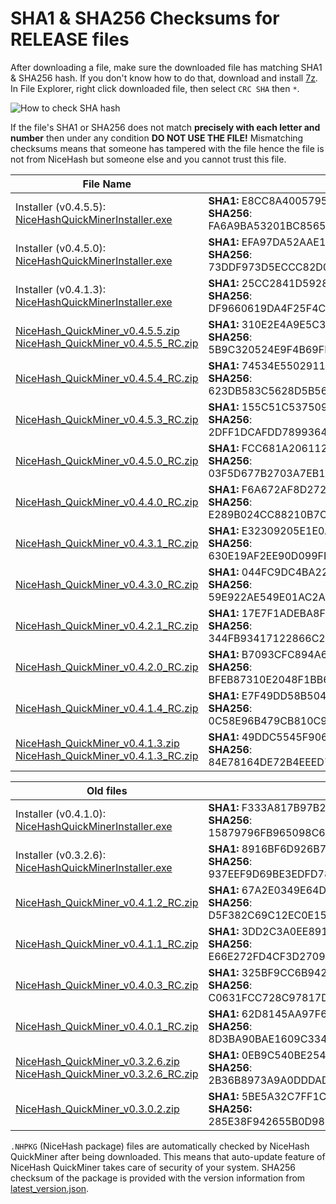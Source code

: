 # SHA1 & SHA256 Checksums for RELEASE files

After downloading a file, make sure the downloaded file has matching SHA1 & SHA256 hash. If you don't know how to do that, 
download and install [7z](https://www.7-zip.org/download.html). In File Explorer, right click downloaded file, then select `CRC SHA` then `*`.

![How to check SHA hash](https://github.com/nicehash/NiceHashQuickMiner/blob/main/checksums/howtohash.png?raw=true)

If the file's SHA1 or SHA256 does not match **precisely with each letter and number** then under any condition **DO NOT USE THE FILE!** Mismatching checksums means that someone has tampered with the file hence the file is not from NiceHash but someone else and you cannot trust this file.

File Name | Checksum
----------|--------------
Installer (v0.4.5.5):<br>[NiceHashQuickMinerInstaller.exe](https://github.com/nicehash/NiceHashQuickMiner/releases/download/v0.4.5.5_RC/NiceHashQuickMinerInstaller.exe) | **SHA1:** E8CC8A4005795ACB96FA013D86AC68D2B62E4742<br> **SHA256**: FA6A9BA53201BC8565FA7DBCED9D6EB101BDBD90C0613C700DD87953038862B0
Installer (v0.4.5.0):<br>[NiceHashQuickMinerInstaller.exe](https://github.com/nicehash/NiceHashQuickMiner/releases/download/v0.4.5.0_RC/NiceHashQuickMinerInstaller.exe) | **SHA1:** EFA97DA52AAE1234BE22C9D5FB7A904265D096F9<br> **SHA256**: 73DDF973D5ECCC82D0E7DC596D88E2E6C2BF05B353A475FA4B30A09F76FA735C
Installer (v0.4.1.3):<br>[NiceHashQuickMinerInstaller.exe](https://github.com/nicehash/NiceHashQuickMiner/releases/download/v0.4.1.3/NiceHashQuickMinerInstaller.exe) | **SHA1:** 25CC2841D59285516BD1D8DB327478492ABA5775<br> **SHA256**: DF9660619DA4F25F4CC5426E6C266EA2EE72BD35418FE802AD1667478B6487AB
[NiceHash_QuickMiner_v0.4.5.5.zip](https://github.com/nicehash/NiceHashQuickMiner/releases/tag/v0.4.5.5)<br>[NiceHash_QuickMiner_v0.4.5.5_RC.zip](https://github.com/nicehash/NiceHashQuickMiner/releases/tag/v0.4.5.5_RC) | **SHA1:** 310E2E4A9E5C39482FFB5FB0ECAD0B8448C52F10<br> **SHA256**: 5B9C320524E9F4B69FD4FA41886B138F186794D235163F6E1E2D17ACC3ACEEDA
[NiceHash_QuickMiner_v0.4.5.4_RC.zip](https://github.com/nicehash/NiceHashQuickMiner/releases/tag/v0.4.5.4_RC) | **SHA1:** 74534E5502911D63037B7BA296202F8017EF4557<br> **SHA256**: 623DB583C5628D5B56B25B924D4689A0C0275B182C653F8A014D482D7C4DB0E8
[NiceHash_QuickMiner_v0.4.5.3_RC.zip](https://github.com/nicehash/NiceHashQuickMiner/releases/tag/v0.4.3.0_RC) | **SHA1:** 155C51C5375094F813E9B16D0D131B900459D7C3<br> **SHA256**: 2DFF1DCAFDD78993642DDF009D3872198BC9A7A876796F8BB137D7503C41668E
[NiceHash_QuickMiner_v0.4.5.0_RC.zip](https://github.com/nicehash/NiceHashQuickMiner/releases/tag/v0.4.5.0_RC) | **SHA1:** FCC681A2061121D9698A6244B99FD5D1B8A9FED1<br> **SHA256**: 03F5D677B2703A7EB1DBD624942D445437C21E8BCEB651D0255AF75C6469D3EB
[NiceHash_QuickMiner_v0.4.4.0_RC.zip](https://github.com/nicehash/NiceHashQuickMiner/releases/tag/v0.4.4.0_RC) | **SHA1:** F6A672AF8D27288043D72E35AAC13B90F098BE06<br> **SHA256**: E289B024CC88210B7CA5079B0B01D27A3C432D21501F5AAA5289B6AF500B7B9C
[NiceHash_QuickMiner_v0.4.3.1_RC.zip](https://github.com/nicehash/NiceHashQuickMiner/releases/tag/v0.4.3.1_RC) | **SHA1:** E32309205E1E0A746F6396BBE9D319ED2EA1BFDB<br> **SHA256**: 630E19AF2EE90D099FFD0F67FB6C3B7A3511E982536C353490A50B5F132994AF
[NiceHash_QuickMiner_v0.4.3.0_RC.zip](https://github.com/nicehash/NiceHashQuickMiner/releases/tag/v0.4.3.0_RC) | **SHA1:** 044FC9DC4BA22FF83C386EDA74EE69367AB056B4<br> **SHA256**: 59E922AE549E01AC2A2DD0E5EC8D32185A1025E884022F9CF2923FA020FE4441
[NiceHash_QuickMiner_v0.4.2.1_RC.zip](https://github.com/nicehash/NiceHashQuickMiner/releases/tag/v0.4.2.1_RC) | **SHA1:** 17E7F1ADEBA8F98CC203F3D362DB3A980BB265F6<br> **SHA256**: 344FB93417122866C24B39FE2206E6FC3E3DF1DC404E1F64656C45A9AAB6EA1E
[NiceHash_QuickMiner_v0.4.2.0_RC.zip](https://github.com/nicehash/NiceHashQuickMiner/releases/tag/v0.4.2.0_RC) | **SHA1:** B7093CFC894A67927174964188B66DE8434FE194<br> **SHA256**: BFEB87310E2048F1BB6BCFBBBD0F0D5453D30AFD37D3789C96BE1250FC2000C5
[NiceHash_QuickMiner_v0.4.1.4_RC.zip](https://github.com/nicehash/NiceHashQuickMiner/releases/tag/v0.4.1.4_RC) | **SHA1:** E7F49DD58B5049814005063C635A6CA4DC2C5D9E<br> **SHA256**: 0C58E96B479CB810C9E557A8A0C0238D15C992120C644215F878104D618D3C11
[NiceHash_QuickMiner_v0.4.1.3.zip](https://github.com/nicehash/NiceHashQuickMiner/releases/tag/v0.4.1.3)<br>[NiceHash_QuickMiner_v0.4.1.3_RC.zip](https://github.com/nicehash/NiceHashQuickMiner/releases/tag/v0.4.1.3_RC) | **SHA1:** 49DDC5545F9069FB483C080EBB33481832561CFC<br> **SHA256**: 84E78164DE72B4EEED7619B0FAFD7996109909926808932F336B9C9F7AD7876C


Old files | Checksum
----------|--------------
Installer (v0.4.1.0):<br>[NiceHashQuickMinerInstaller.exe](https://github.com/nicehash/NiceHashQuickMiner/releases/download/v0.4.1.0_INST/NiceHashQuickMinerInstaller.exe) | **SHA1:** F333A817B97B2D7A5A2CFF9BA92A55F9865E9147<br> **SHA256**: 15879796FB965098C6A43034266C36E52845BC9AF45E21DEB108C7BDCF5E3DC6
Installer (v0.3.2.6):<br>[NiceHashQuickMinerInstaller.exe](https://github.com/nicehash/NiceHashQuickMiner/releases/download/v0.3.2.6/NiceHashQuickMinerInstaller.exe) | **SHA1:** 8916BF6D926B7FE47C0FAC44E9137B09E2A1D418<br> **SHA256**: 937EEF9D69BE3EDFD7805409156411CC1609E4AE5032A8E068E9DA9098006FA6
[NiceHash_QuickMiner_v0.4.1.2_RC.zip](https://github.com/nicehash/NiceHashQuickMiner/releases/tag/v0.4.1.2_RC) | **SHA1:** 67A2E0349E64D27E25AAF87BABC238B5E6888C72<br> **SHA256**: D5F382C69C12EC0E156CA22FEDB130DB17EB41B83D0EA1FC2D8ADBA5B432B9D2
[NiceHash_QuickMiner_v0.4.1.1_RC.zip](https://github.com/nicehash/NiceHashQuickMiner/releases/tag/v0.4.1.1_RC) | **SHA1:** 3DD2C3A0EE89197FFAB211C372C5EADD3FC35FF3<br> **SHA256**: E66E272FD4CF3D27092C69E262CEDA0FEEEE56F074B7A54DA6EEF0E478D4761B
[NiceHash_QuickMiner_v0.4.0.3_RC.zip](https://github.com/nicehash/NiceHashQuickMiner/releases/tag/v0.4.0.3_RC) | **SHA1:** 325BF9CC6B942A53491B606262BEC12722078486<br> **SHA256**: C0631FCC728C97817D8A10D9D0FF1AAFCF472A608FA5A8363281E9A16D0F5C2B
[NiceHash_QuickMiner_v0.4.0.1_RC.zip](https://github.com/nicehash/NiceHashQuickMiner/releases/tag/v0.4.0.1_RC) | **SHA1:** 62D8145AA97F691217136376B34825083991EC08<br> **SHA256**: 8D3BA90BAE1609C3344B988D623B2F09A645593627E0036E6DB81CE8223276BB
[NiceHash_QuickMiner_v0.3.2.6.zip](https://github.com/nicehash/NiceHashQuickMiner/releases/tag/v0.3.2.6)<br>[NiceHash_QuickMiner_v0.3.2.6_RC.zip](https://github.com/nicehash/NiceHashQuickMiner/releases/tag/v0.3.2.6_RC) | **SHA1:** 0EB9C540BE25424C1A42BFF3A4CAB60C4D12A975<br> **SHA256**: 2B36B8973A9A0DDDAD5E53BD6EACA5E1B376A400AB0C4A85053358A2CF2F79B6
[NiceHash_QuickMiner_v0.3.0.2.zip](https://github.com/nicehash/NiceHashQuickMiner/releases/tag/v0.3.0.2) | **SHA1:** 5BE5A32C7FF1C840B522EC0B891BABD921BF8056<br> **SHA256:** 285E38F942655B0D988F2B421CCB478E8CCAF675DCCA814D8CAB301F205AA2BA

`.NHPKG` (NiceHash package) files are automatically checked by NiceHash QuickMiner after being downloaded. This means that auto-update feature of NiceHash QuickMiner takes care of security of your system. SHA256 checksum of the package is provided with the version information from [latest_version.json](https://github.com/nicehash/NiceHashQuickMiner/blob/main/update/latest_version.json).
